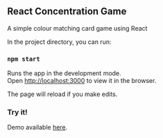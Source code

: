 ## React Concentration Game

A simple colour matching card game using React

In the project directory, you can run:

### `npm start`

Runs the app in the development mode.<br>
Open [http://localhost:3000](http://localhost:3000) to view it in the browser.

The page will reload if you make edits.<br>

### Try it!

Demo available [here](https://disposablethumbs.github.io/react-concentration-game/).
